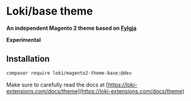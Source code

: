 # Loki/base theme
**An independent Magento 2 theme based on [Fylgja](https://fylgja.dev/)**

**Experimental**

## Installation
```bash
composer require loki/magento2-theme-base:@dev
```

Make sure to carefully read the docs at [https://loki-extensions.com/docs/theme](https://loki-extensions.com/docs/theme)
